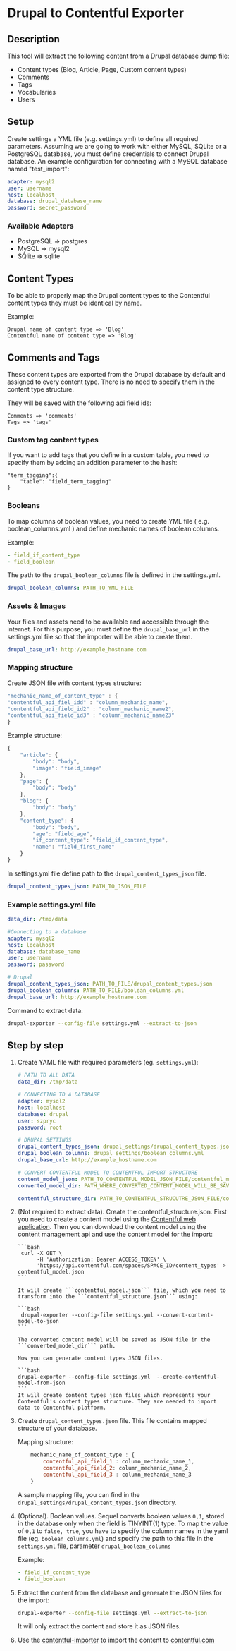 Drupal to Contentful Exporter
=================

## Description
This tool will extract the following content from a Drupal database dump file:

* Content types (Blog, Article, Page, Custom content types)
* Comments
* Tags
* Vocabularies
* Users

## Setup ##

Create settings a YML file (e.g. settings.yml) to define all required parameters.
Assuming we are going to work with either MySQL, SQLite or a PostgreSQL database, you must define credentials to connect Drupal database.
An example configuration for connecting with a MySQL database named "test_import":

```yml
adapter: mysql2
user: username
host: localhost
database: drupal_database_name
password: secret_password
```

### Available Adapters ###

* PostgreSQL => postgres
* MySQL => mysql2
* SQlite => sqlite


## Content Types ##

To be able to properly map the Drupal content types to the Contentful content types they must be identical by name.

Example:

```
Drupal name of content type => 'Blog'
Contentful name of content type => 'Blog'
```

## Comments and Tags ##

These content types are exported from the Drupal database by default and assigned to every content type. There is no need to specify them in the content type structure.

They will be saved with the following api field ids:
```
Comments => 'comments'
Tags => 'tags'
```

### Custom tag content types ###

If you want to add tags that you define in a custom table, you need to specify them by adding an addition parameter to the hash:
```
"term_tagging":{
    "table": "field_term_tagging"
}
```

### Booleans ###

To map columns of boolean values, you need to create YML file ( e.g. boolean_columns.yml ) and define mechanic names of boolean columns.

Example:
```yml
- field_if_content_type
- field_boolean
```

The path to the  `drupal_boolean_columns` file is defined in the settings.yml.

```yml
drupal_boolean_columns: PATH_TO_YML_FILE
```

### Assets & Images ###

Your files and assets need to be available and accessible through the internet.
For this purpose, you must define the `drupal_base_url` in the settings.yml file so that the importer will be able to create them.

```yml
drupal_base_url: http://example_hostname.com
```

### Mapping structure ###

Create JSON file with content types structure:

```javascript
"mechanic_name_of_content_type" : {
"contentful_api_fiel_idd" : "column_mechanic_name",
"contentful_api_field_id2" : "column_mechanic_name2",
"contentful_api_field_id3" : "column_mechanic_name23"
}
```

Example structure:

```javascript
{
    "article": {
        "body": "body",
        "image": "field_image"
    },
    "page": {
        "body": "body"
    },
    "blog": {
        "body": "body"
    },
    "content_type": {
        "body": "body",
        "age": "field_age",
        "if_content_type": "field_if_content_type",
        "name": "field_first_name"
    }
}
```

In settings.yml file define path to the `drupal_content_types_json` file.

```yml
drupal_content_types_json: PATH_TO_JSON_FILE
```

### Example settings.yml file ###

```yml
data_dir: /tmp/data

#Connecting to a database
adapter: mysql2
host: localhost
database: database_name
user: username
password: password

# Drupal
drupal_content_types_json: PATH_TO_FILE/drupal_content_types.json
drupal_boolean_columns: PATH_TO_FILE/boolean_columns.yml
drupal_base_url: http://example_hostname.com
```

Command to extract data:

```bash
drupal-exporter --config-file settings.yml --extract-to-json
```


## Step by step

1. Create YAML file with required parameters (eg. `settings.yml`):

    ```yml
    # PATH TO ALL DATA
    data_dir: /tmp/data

    # CONNECTING TO A DATABASE
    adapter: mysql2
    host: localhost
    database: drupal
    user: szpryc
    password: root

    # DRUPAL SETTINGS
    drupal_content_types_json: drupal_settings/drupal_content_types.json
    drupal_boolean_columns: drupal_settings/boolean_columns.yml
    drupal_base_url: http://example_hostname.com

    # CONVERT CONTENTFUL MODEL TO CONTENTFUL IMPORT STRUCTURE
    content_model_json: PATH_TO_CONTENTFUL_MODEL_JSON_FILE/contentful_model.json
    converted_model_dir: PATH_WHERE_CONVERTED_CONTENT_MODEL_WILL_BE_SAVED/contentful_structure.json

    contentful_structure_dir: PATH_TO_CONTENTFUL_STRUCUTRE_JSON_FILE/contentful_structure.json
    ```
2. (Not required to extract data). Create the contentful_structure.json. First you need to create a content model using the [Contentful web application](www.contentful.com). Then you can download the content model using the content management api and use the content model for the import:

       ```bash
        curl -X GET \
             -H 'Authorization: Bearer ACCESS_TOKEN' \
             'https://api.contentful.com/spaces/SPACE_ID/content_types' > contentful_model.json
       ```

       It will create ```contentful_model.json``` file, which you need to transform into the ```contentful_structure.json``` using:

       ```bash
        drupal-exporter --config-file settings.yml --convert-content-model-to-json
       ```

       The converted content model will be saved as JSON file in the ```converted_model_dir``` path.

       Now you can generate content types JSON files.

       ```bash
       drupal-exporter --config-file settings.yml  --create-contentful-model-from-json
       ```
       It will create content types json files which represents your Contentful's content types structure. They are needed to import data to Contentful platform.

3. Create ```drupal_content_types.json``` file. This file contains mapped structure of your database.

    Mapping structure:

    ```javascript
        mechanic_name_of_content_type : {
            contentful_api_field_1 : column_mechanic_name_1,
            contentful_api_field_2: column_mechanic_name_2,
            contentful_api_field_3 : column_mechanic_name_3
        }
    ```

    A sample mapping file, you can find in the ```drupal_settings/drupal_content_types.json``` directory.

4. (Optional). Boolean values. Sequel converts boolean values `0,1`, stored in the database only when the field is TINYINT(1) type.
    To map the value of `0,1` to `false, true`, you have to specify the column names in the yaml file (eg. `boolean_columns.yml`) and
    specify the path to this file in the `settings.yml` file, parameter ```drupal_boolean_columns```

    Example:

    ```yml
    - field_if_content_type
    - field_boolean
    ```
5. Extract the content from the database and generate the JSON files for the import:

    ```bash
    drupal-exporter --config-file settings.yml --extract-to-json
    ```
    It will only extract the content and store it as JSON files.

6. Use the [contentful-importer](https://github.com/contentful/generic-importer.rb) to import the content to [contentful.com](https://www.contentful.com)


